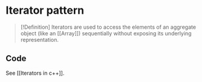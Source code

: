 # Iterator pattern
> [!Definition]
> Iterators are used to access the elements of an aggregate object (like an [[Array]]) sequentially without exposing its underlying representation.

## Code
See [[Iterators in c++]].
